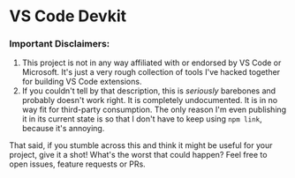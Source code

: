 # VS Code Devkit

### Important Disclaimers:

1. This project is not in any way affiliated with or endorsed by VS Code or Microsoft. It's just a very rough collection of tools I've hacked together for building VS Code extensions.
2. If you couldn't tell by that description, this is *seriously* barebones and probably doesn't work right. It is completely undocumented. It is in no way fit for third-party consumption. The only reason I'm even publishing it in its current state is so that I don't have to keep using `npm link`, because it's annoying.

That said, if you stumble across this and think it might be useful for your project, give it a shot! What's the worst that could happen? Feel free to open issues, feature requests or PRs.
